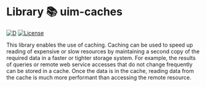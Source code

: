 # Library 📚 uim-caches

[![D](https://github.com/UIMSolutions/uim/actions/workflows/uim-caches.yml/badge.svg)](https://github.com/UIMSolutions/uim/actions/workflows/uim-caches.yml) [![License](https://img.shields.io/badge/License-Apache_2.0-blue.svg)](https://opensource.org/licenses/Apache-2.0)

This library enables the use of caching. Caching can be used to speed up reading of expensive or slow resources by maintaining a second copy of the required data in a faster or tighter storage system. For example, the results of queries or remote web service accesses that do not change frequently can be stored in a cache. Once the data is in the cache, reading data from the cache is much more performant than accessing the remote resource.
